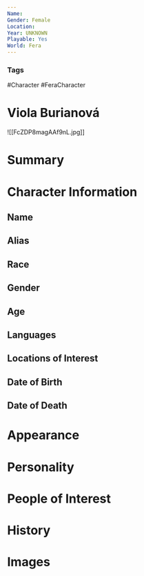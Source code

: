 ```yaml
---
Name: 
Gender: Female
Location: 
Year: UNKNOWN
Playable: Yes
World: Fera
---
```


### Tags
#Character #FeraCharacter 

# Viola Burianová
![[FcZDP8magAAf9nL.jpg]]

# Summary


# Character Information

## Name

## Alias

## Race

## Gender

## Age

## Languages

## Locations of Interest

## Date of Birth

## Date of Death

# Appearance

# Personality

# People of Interest

# History

# Images

